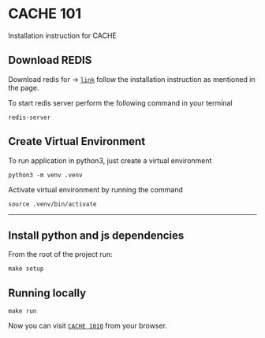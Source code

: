 # CACHE 101

Installation instruction for CACHE 

## Download REDIS
 
 Download  redis for -> [`link`](https://redis.io/download) 
 follow the installation instruction as mentioned in the page.
 
 To start redis server perform the following command in your terminal
 ```commandline
redis-server
```

## Create Virtual Environment
To run application in python3, just create a 
virtual environment

```
python3 -m venv .venv
```

Activate virtual environment by running the command

```
source .venv/bin/activate
```
___

## Install python and js dependencies
From the root of the project run:
```
make setup
```

## Running locally

```
make run
```
Now you can visit [`CACHE 1010`](http://127.0.0.1:5000) from your browser.

